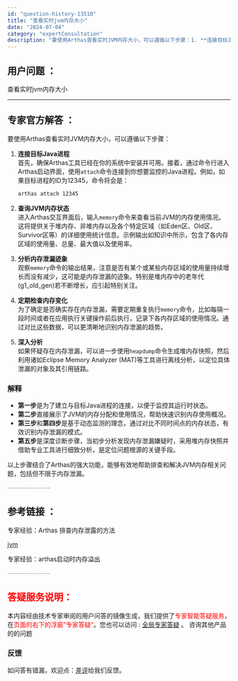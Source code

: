 ```yaml
---
id: "question-history-13510"
title: "查看实时jvm内存大小"
date: "2024-07-04"
category: "expertConsultation"
description: "要使用Arthas查看实时JVM内存大小，可以遵循以下步骤：1. **连接目标Java进程**     首先，确保Arthas工具已经在你的系统中安装并可用。接着，通过命令行进入Arthas启动界面，使用`attach`命令连接到你想要监控的Java进程。例如，如果目标进程的ID为12345，命令将"
---
```


## 用户问题 ：

查看实时jvm内存大小

---

## 专家官方解答 ：

要使用Arthas查看实时JVM内存大小，可以遵循以下步骤：

1. **连接目标Java进程**  
   首先，确保Arthas工具已经在你的系统中安装并可用。接着，通过命令行进入Arthas启动界面，使用`attach`命令连接到你想要监控的Java进程。例如，如果目标进程的ID为12345，命令将会是：

   ```bash
   arthas attach 12345
   ```

2. **查询JVM内存状态**  
   进入Arthas交互界面后，输入`memory`命令来查看当前JVM的内存使用情况。这将提供关于堆内存、非堆内存以及各个特定区域（如Eden区、Old区、Survivor区等）的详细使用统计信息。示例输出如知识中所示，包含了各内存区域的使用量、总量、最大值以及使用率。

3. **分析内存泄漏迹象**  
   观察`memory`命令的输出结果，注意是否有某个或某些内存区域的使用量持续增长而没有减少，这可能是内存泄漏的迹象。特别是堆内存中的老年代(g1_old_gen)若不断增长，应引起特别关注。

4. **定期检查内存变化**  
   为了确定是否确实存在内存泄漏，需要定期重复执行`memory`命令，比如每隔一段时间或者在应用执行关键操作前后执行，记录下各内存区域的使用情况。通过对比这些数据，可以更清晰地识别内存泄漏的趋势。

5. **深入分析**  
   如果怀疑存在内存泄漏，可以进一步使用`heapdump`命令生成堆内存快照，然后利用诸如Eclipse Memory Analyzer (MAT)等工具进行离线分析，以定位具体泄漏的对象及其引用链路。

### 解释

- **第一步**是为了建立与目标Java进程的连接，以便于监控其运行时状态。
- **第二步**直接展示了JVM的内存分配和使用情况，帮助快速识别内存使用概况。
- **第三步**和**第四步**是基于动态监测的理念，通过对比不同时间点的内存状态，有效识别内存泄漏的模式。
- **第五步**是深度诊断步骤，当初步分析发现内存泄漏嫌疑时，采用堆内存快照并借助专业工具进行细致分析，是定位问题根源的关键手段。

以上步骤结合了Arthas的强大功能，能够有效地帮助排查和解决JVM内存相关问题，包括但不限于内存泄漏。

<font color="#949494">---------------</font>

## 参考链接 ：

专家经验：Arthas 排查内存泄露的方法

[jvm](../jvm.html)

专家经验：arthas启动时内存溢出

<font color="#949494">---------------</font>

## <font color="#FF0000">答疑服务说明：</font>

本内容经由技术专家审阅的用户问答的镜像生成，我们提供了<font color="#FF0000">专家智能答疑服务</font>，在<font color="#FF0000">页面的右下的浮窗”专家答疑“</font>。您也可以访问 : [全局专家答疑](https://answer.opensource.alibaba.com/docs/intro) 。 咨询其他产品的的问题

### 反馈

如问答有错漏，欢迎点：[差评](https://ai.nacos.io/user/feedbackByEnhancerGradePOJOID?enhancerGradePOJOId=16073)给我们反馈。
